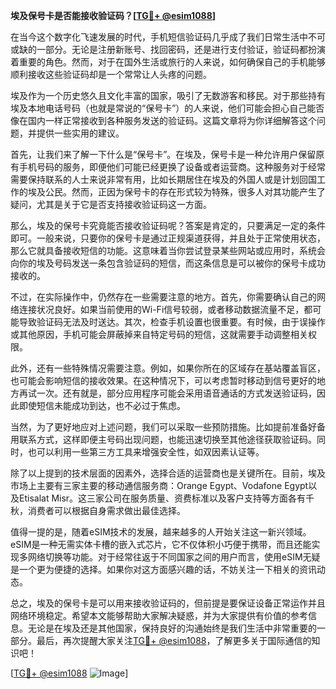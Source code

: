 **埃及保号卡是否能接收验证码？[[TG💪+ @esim1088](https://t.me/s/esim1088)]**

在当今这个数字化飞速发展的时代，手机短信验证码几乎成了我们日常生活中不可或缺的一部分。无论是注册新账号、找回密码，还是进行支付验证，验证码都扮演着重要的角色。然而，对于在国外生活或旅行的人来说，如何确保自己的手机能够顺利接收这些验证码却是一个常常让人头疼的问题。

埃及作为一个历史悠久且文化丰富的国家，吸引了无数游客和移民。对于那些持有埃及本地电话号码（也就是常说的“保号卡”）的人来说，他们可能会担心自己能否像在国内一样正常接收到各种服务发送的验证码。这篇文章将为你详细解答这个问题，并提供一些实用的建议。

首先，让我们来了解一下什么是“保号卡”。在埃及，保号卡是一种允许用户保留原有手机号码的服务，即便他们可能已经更换了设备或者运营商。这种服务对于经常需要保持联系的人士来说非常有用，比如长期居住在埃及的外国人或是计划回国工作的埃及公民。然而，正因为保号卡的存在形式较为特殊，很多人对其功能产生了疑问，尤其是关于它是否支持接收验证码这一方面。

那么，埃及的保号卡究竟能否接收验证码呢？答案是肯定的，只要满足一定的条件即可。一般来说，只要你的保号卡是通过正规渠道获得，并且处于正常使用状态，那么它就具备接收短信的功能。这意味着当你尝试登录某些网站或应用时，系统会向你的埃及号码发送一条包含验证码的短信，而这条信息是可以被你的保号卡成功接收的。

不过，在实际操作中，仍然存在一些需要注意的地方。首先，你需要确认自己的网络连接状况良好。如果当前使用的Wi-Fi信号较弱，或者移动数据流量不足，都可能导致验证码无法及时送达。其次，检查手机设置也很重要。有时候，由于误操作或其他原因，手机可能会屏蔽掉来自特定号码的短信，这就需要手动调整相关权限。

此外，还有一些特殊情况需要注意。例如，如果你所在的区域存在基站覆盖盲区，也可能会影响短信的接收效果。在这种情况下，可以考虑暂时移动到信号更好的地方再试一次。还有就是，部分应用程序可能会采用语音通话的方式发送验证码，因此即使短信未能成功到达，也不必过于焦虑。

当然，为了更好地应对上述问题，我们可以采取一些预防措施。比如提前准备好备用联系方式，这样即便主号码出现问题，也能迅速切换至其他途径获取验证码。同时，也可以利用一些第三方工具来增强安全性，如双因素认证等。

除了以上提到的技术层面的因素外，选择合适的运营商也是关键所在。目前，埃及市场上主要有三家主要的移动通信服务商：Orange Egypt、Vodafone Egypt以及Etisalat Misr。这三家公司在服务质量、资费标准以及客户支持等方面各有千秋，消费者可以根据自身需求做出最佳选择。

值得一提的是，随着eSIM技术的发展，越来越多的人开始关注这一新兴领域。eSIM是一种无需实体卡槽的嵌入式芯片，它不仅体积小巧便于携带，而且还能实现多网络切换等功能。对于经常往返于不同国家之间的用户而言，使用eSIM无疑是一个更为便捷的选择。如果你对这方面感兴趣的话，不妨关注一下相关的资讯动态。

总之，埃及的保号卡是可以用来接收验证码的，但前提是要保证设备正常运作并且网络环境稳定。希望本文能够帮助大家解决疑惑，并为大家提供有价值的参考信息。无论是在埃及还是其他国家，保持良好的沟通始终是我们生活中非常重要的一部分。最后，再次提醒大家关注[TG💪+ @esim1088](https://t.me/s/esim1088)，了解更多关于国际通信的知识吧！

[[TG💪+ @esim1088](https://t.me/s/esim1088) ![Image](https://i.postimg.cc/4NQfJmqS/Snipaste-2025-05-13-00-14-12.png)]